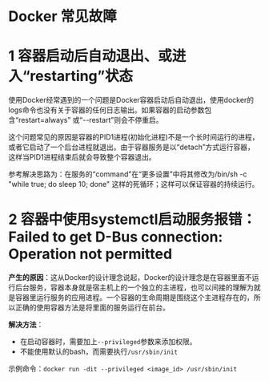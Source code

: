 # Docker 常见故障

# 1 容器启动后自动退出、或进入“restarting”状态

使用Docker经常遇到的一个问题是Docker容器启动后自动退出，使用docker的logs命令也没有关于容器的任何日志输出。如果容器的启动参数包含“restart=always” 或“--restart”则会不停重启。

这个问题常见的原因是容器的PID1进程(初始化进程)不是一个长时间运行的进程，或者它启动了一个后台进程就退出。由于容器服务是以“detach”方式运行容器，这样当PID1进程结束后就会导致整个容器退出。

参考解决思路为：在服务的“command”在“更多设置”中将其修改为/bin/sh -c "while true; do sleep 10; done" 这样的死循环；这样可以保证容器的持续运行。

# 2 容器中使用systemctl启动服务报错：Failed to get D-Bus connection: Operation not permitted

**产生的原因**：这从Docker的设计理念说起，Docker的设计理念是在容器里面不运行后台服务，容器本身就是宿主机上的一个独立的主进程，也可以间接的理解为就是容器里运行服务的应用进程。一个容器的生命周期是围绕这个主进程存在的，所以正确的使用容器方法是将里面的服务运行在前台。

**解决方法**：

- 在启动容器时，需要加上`--privileged`参数来添加权限。
- 不能使用默认的bash，而需要执行`/usr/sbin/init`

示例命令：`docker run -dit --privileged <image_id> /usr/sbin/init`